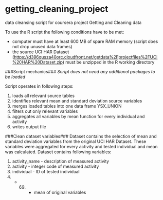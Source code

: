 getting_cleaning_project
========================

data cleansing script for coursera project Getting and Cleaning data

To use the R script the following conditions have to be met:
* computer must have at least 600 MB of spare RAM memory (script does not drop unused data frames)
* the source UCI HAR Dataset (https://d396qusza40orc.cloudfront.net/getdata%2Fprojectfiles%2FUCI%20HAR%20Dataset.zip) must be unzipped in the R working directory

###Script mechanics###
_Script does not need any additional packages to be loaded_

Script operates in following steps:
1. loads all relevant source tables
2. identifies relevant mean and standard deviation source variables
3. merges loaded tables into one data frame YSX_UNION
4. filters out only relevant variables
5. aggregates all variables by mean function for every individual and activity
6. writes output file

###Clean dataset variables###
Dataset contains the selection of mean and standard deviation variables from the original UCI HAR Dataset. These variables were aggregated for every activity and tested individual and mean was calculated. Dataset contains following variables:

1. activity_name - description of measured activity
2. activity - integer code of measured activity
3. individual - ID of tested individual
4. - 69. - mean of original variables
